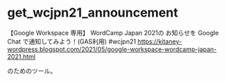 # get_wcjpn21_announcement

【Google Workspace 専用】 WordCamp Japan 2021の お知らせを Google Chat で通知してみよう！(GAS利用) #wcjpn21
https://kitaney-wordpress.blogspot.com/2021/05/google-workspace-wordcamp-japan-2021.html

のためのツール。